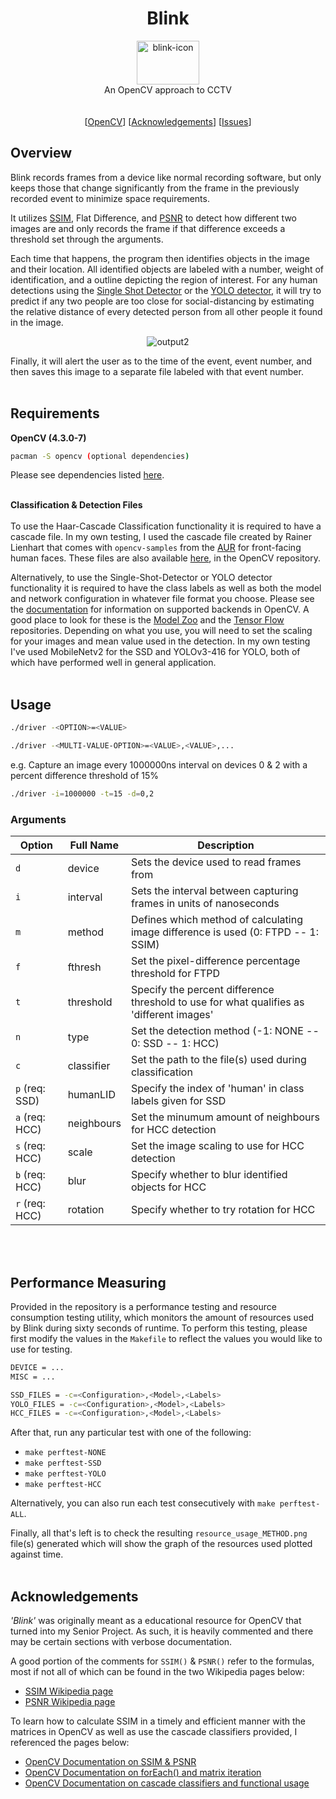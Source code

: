 <h1 align="center">Blink</h1> 
  <p align="center">
  <img src="https://i.imgur.com/zB2YVNx.png"  alt="blink-icon"  width="100"  height="70"><br>
    An OpenCV approach to CCTV
    <br/><br/><br/>
    [<a href="https://docs.opencv.org/4.0.1/index.html">OpenCV</a>]
    [<a href="https://github.com/Haskili/Blink#acknowledgements">Acknowledgements</a>]
    [<a href="https://github.com/Haskili/Blink/issues">Issues</a>]
  </p>
</p>

## Overview

Blink records frames from a device like normal recording software, but only keeps those that change significantly from the frame in the previously recorded event to minimize space requirements.

It utilizes [SSIM](https://en.wikipedia.org/wiki/Structural_similarity), Flat Difference, and [PSNR](https://en.wikipedia.org/wiki/Peak_signal-to-noise_ratio) to detect how different two images are and only records the frame if that difference exceeds a threshold set through the arguments. 

Each time that happens, the program then identifies objects in the image and their location. All identified objects are labeled with a number, weight of identification, and a outline depicting the region of interest. For any human detections using the [Single Shot Detector](https://link.springer.com/chapter/10.1007/978-3-319-46448-0_2) or the [YOLO  detector](https://pjreddie.com/darknet/yolo/), it will try to predict if any two people are too close for social-distancing by estimating the relative distance of every detected person from all other people it found in the image.

<p align="center">
	<img src="https://imgur.com/EBVqhyc.gif" alt="output2" border="0">
</p>

Finally, it will alert the user as to the time of the event, event number, and then saves this image to a separate file labeled with that event number.
<br></br>

## Requirements

**OpenCV (4.3.0-7)**
```sh
pacman -S opencv (optional dependencies)
```
Please see dependencies listed [here](https://www.archlinux.org/packages/extra/x86_64/opencv/).
<br></br>

**Classification & Detection Files**
<br></br>
To use the Haar-Cascade Classification functionality it is required to have a cascade file. In my own testing, I used the cascade file created by Rainer Lienhart that comes with `opencv-samples` from the [AUR](https://www.archlinux.org/packages/extra/x86_64/opencv-samples/) for front-facing human faces. These files are also available [here](https://github.com/opencv/opencv/blob/master/data/haarcascades/), in the OpenCV repository.

Alternatively, to use the Single-Shot-Detector or YOLO detector functionality it is required to have the class labels as well as both the model and network configuration in whatever file format you choose. Please see the [documentation](https://docs.opencv.org/master/d6/d0f/group__dnn.html#ga3b34fe7a29494a6a4295c169a7d32422) for information on supported backends in OpenCV. A good place to look for these is the [Model Zoo](https://github.com/tensorflow/models/blob/master/research/object_detection/g3doc/tf2_detection_zoo.md) and the [Tensor Flow](https://github.com/tensorflow/models/blob/master/research/object_detection/g3doc/tf2_detection_zoo.md) repositories. Depending on what you use, you will need to set the scaling for your images and mean value used in the detection. In my own testing I've used MobileNetv2 for the SSD and YOLOv3-416 for YOLO, both of which have performed well in general application.
<br></br>

## Usage

```sh
./driver -<OPTION>=<VALUE>
```
```sh
./driver -<MULTI-VALUE-OPTION>=<VALUE>,<VALUE>,...
```
e.g. Capture an image every 1000000ns interval on devices 0 & 2 with a percent difference threshold of 15%
```sh
./driver -i=1000000 -t=15 -d=0,2
```

### Arguments
|Option                 |Full Name |Description                                                                                              |
|-----------------------|----------|---------------------------------------------------------------------------------------------------------|
|`d`			        |device    | Sets the device used to read frames from		      		                                             |
|`i`			        |interval  | Sets the interval between capturing frames in units of nanoseconds	                                     |
|`m`			        |method    | Defines which method of calculating image difference is used (0: FTPD -- 1: SSIM)		      		     |
|`f`					|fthresh   | Set the pixel-difference percentage threshold for FTPD		      		                                 |
|`t`					|threshold | Specify the percent difference threshold to use for what qualifies as 'different images'              |
|`n`					|type      | Set the detection method (-1: NONE -- 0: SSD -- 1: HCC)                                                 |
|`c`					|classifier| Set the path to the file(s) used during classification                                                 |
|`p` (req: SSD)	        |humanLID  | Specify the index of 'human' in class labels given for SSD			  		                             |
|`a` (req: HCC)	        |neighbours| Set the minumum amount of neighbours for HCC detection			      		                             |
|`s` (req: HCC)	        |scale     | Set the image scaling to use for HCC detection		      		                                         |
|`b` (req: HCC)	        |blur  	   | Specify whether to blur identified objects for HCC		      		                                     |
|`r` (req: HCC)	        |rotation  | Specify whether to try rotation for HCC			      		                                         |
<br></br>

## Performance Measuring
Provided in the repository is a performance testing and resource consumption testing utility, which monitors the amount of resources used by Blink during sixty seconds of runtime. To perform this testing, please first modify the values in the `Makefile` to reflect the values you would like to use for testing.
```sh
DEVICE = ...
MISC = ...

SSD_FILES = -c=<Configuration>,<Model>,<Labels>
YOLO_FILES = -c=<Configuration>,<Model>,<Labels>
HCC_FILES = -c=<Configuration>,<Model>,<Labels>
```
After that, run any particular test with one of the following: 
- `make perftest-NONE`
- `make perftest-SSD`
- `make perftest-YOLO`
- `make perftest-HCC`

Alternatively, you can also run each test consecutively with `make perftest-ALL`.

Finally, all that's left is to check the resulting `resource_usage_METHOD.png` file(s) generated which will show the graph of the resources used plotted against time. 
<br></br>

## Acknowledgements
*'Blink'* was originally meant as a educational resource for OpenCV that turned into my Senior Project. As such, it is heavily commented and there may be certain sections with verbose documentation.

A good portion of the comments for `SSIM()` & `PSNR()` refer to the formulas, most if not all of which can be found in the two Wikipedia pages below:
* [SSIM Wikipedia page](https://en.wikipedia.org/wiki/Structural_similarity)
* [PSNR Wikipedia page](https://en.wikipedia.org/wiki/Peak_signal-to-noise_ratio)

To learn how to calculate SSIM in a timely and efficient manner with the matrices in OpenCV as well as use the cascade classifiers provided, I referenced the pages below: 
* [OpenCV Documentation on SSIM & PSNR](https://docs.opencv.org/2.4/doc/tutorials/highgui/video-input-psnr-ssim/video-input-psnr-ssim.html)
* [OpenCV Documentation on forEach() and matrix iteration](https://docs.opencv.org/4.0.1/d3/d63/classcv_1_1Mat.html#a952ef1a85d70a510240cb645a90efc0d)
* [OpenCV Documentation on cascade classifiers and functional usage](https://docs.opencv.org/4.0.1/db/d28/tutorial_cascade_classifier.html)
